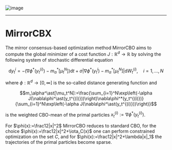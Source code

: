 
![image](https://github.com/user-attachments/assets/f5d9573f-5acc-458c-9b92-8d0470fb2ef4)

---------
# MirrorCBX

The mirror consensus-based optimization method MirrorCBO aims to compute the global minimizer of a cost function $J:\mathbb R^d\to\mathbb R$ by solving the following system of stochastic differential equation 
```math
\mathrm d y_t^{i} = -\left(\nabla\phi^\ast(y_t^{(i)})- m_\alpha^\ast[\mu_t^N]\right)\mathrm d t + \sigma |\nabla\phi^\ast(y_t^{i}) - m_\alpha^\ast[\mu_t^N]|\mathrm d W_t^{(i)},\quad i=1,\dots,N
```

where $\phi:\mathbb{R}^d\to[0,\infty]$ is the so-called distance generating function and 

```math
m_\alpha^\ast[\mu_t^N]:=\frac{\sum_{i=1}^N\exp\left(-\alpha J(\nabla\phi^\ast(y_t^{(i)}))\right)\nabla\phi^*(y_t^{(i)})}{\sum_{i=1}^N\exp\left(-\alpha J(\nabla\phi^\ast(y_t^{(i)}))\right)}
```
is the weighted CBO-mean of the primal particles $x_t^{(i)}:=\nabla\phi^\ast(y_t^{(i)})$. 

For $\phi(x):=\frac12|x|^2$ MirrorCBO reduces to standard CBO, for the choice $\phi(x):=\frac12|x|^2+\iota_C(x)$ one can perform constrained optimization on the set $C$, and for $\phi(x):=\frac12|x|^2+\lambda|x|_1$ the trajectories of the primal particles become sparse.


